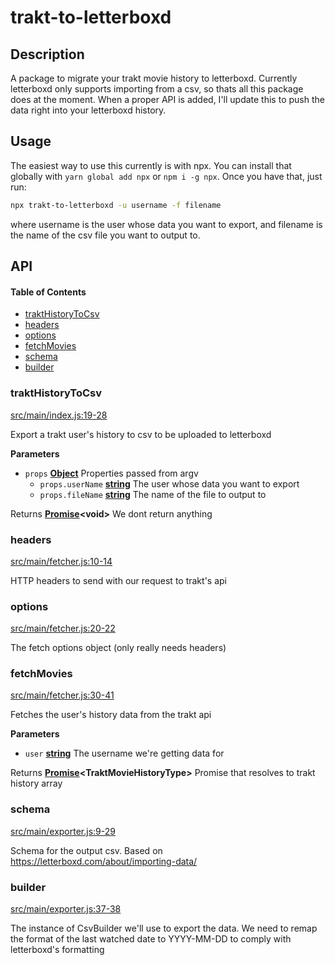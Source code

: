 # trakt-to-letterboxd

## Description

A package to migrate your trakt movie history to letterboxd. Currently letterboxd only supports importing from a csv, so thats all this package does at the moment. When a proper API is added, I'll update this to push the data right into your letterboxd history.

## Usage

The easiest way to use this currently is with npx. You can install that globally with `yarn global add npx` or `npm i -g npx`. Once you have that, just run:

```sh
npx trakt-to-letterboxd -u username -f filename
```

where username is the user whose data you want to export, and filename is the name of the csv file you want to output to.

## API

<!-- Generated by documentation.js. Update this documentation by updating the source code. -->

#### Table of Contents

-   [traktHistoryToCsv](#trakthistorytocsv)
-   [headers](#headers)
-   [options](#options)
-   [fetchMovies](#fetchmovies)
-   [schema](#schema)
-   [builder](#builder)

### traktHistoryToCsv

[src/main/index.js:19-28](https://github.com/bbeesley/trakt-to-letterboxd/blob/71725c91561779003b4fc3e4687ce7a9487ba32b/src/main/index.js#L19-L28 "Source code on GitHub")

Export a trakt user's history to csv to be uploaded to letterboxd

**Parameters**

-   `props` **[Object](https://developer.mozilla.org/docs/Web/JavaScript/Reference/Global_Objects/Object)** Properties passed from argv
    -   `props.userName` **[string](https://developer.mozilla.org/docs/Web/JavaScript/Reference/Global_Objects/String)** The user whose data you want to export
    -   `props.fileName` **[string](https://developer.mozilla.org/docs/Web/JavaScript/Reference/Global_Objects/String)** The name of the file to output to

Returns **[Promise](https://developer.mozilla.org/docs/Web/JavaScript/Reference/Global_Objects/Promise)&lt;void>** We dont return anything

### headers

[src/main/fetcher.js:10-14](https://github.com/bbeesley/trakt-to-letterboxd/blob/71725c91561779003b4fc3e4687ce7a9487ba32b/src/main/fetcher.js#L10-L14 "Source code on GitHub")

HTTP headers to send with our request to trakt's api

### options

[src/main/fetcher.js:20-22](https://github.com/bbeesley/trakt-to-letterboxd/blob/71725c91561779003b4fc3e4687ce7a9487ba32b/src/main/fetcher.js#L20-L22 "Source code on GitHub")

The fetch options object (only really needs headers)

### fetchMovies

[src/main/fetcher.js:30-41](https://github.com/bbeesley/trakt-to-letterboxd/blob/71725c91561779003b4fc3e4687ce7a9487ba32b/src/main/fetcher.js#L30-L41 "Source code on GitHub")

Fetches the user's history data from the trakt api

**Parameters**

-   `user` **[string](https://developer.mozilla.org/docs/Web/JavaScript/Reference/Global_Objects/String)** The username we're getting data for

Returns **[Promise](https://developer.mozilla.org/docs/Web/JavaScript/Reference/Global_Objects/Promise)&lt;TraktMovieHistoryType>** Promise that resolves to trakt history array

### schema

[src/main/exporter.js:9-29](https://github.com/bbeesley/trakt-to-letterboxd/blob/71725c91561779003b4fc3e4687ce7a9487ba32b/src/main/exporter.js#L9-L29 "Source code on GitHub")

Schema for the output csv.
Based on <https://letterboxd.com/about/importing-data/>

### builder

[src/main/exporter.js:37-38](https://github.com/bbeesley/trakt-to-letterboxd/blob/71725c91561779003b4fc3e4687ce7a9487ba32b/src/main/exporter.js#L37-L38 "Source code on GitHub")

The instance of CsvBuilder we'll use to export the data.
We need to remap the format of the last watched date to YYYY-MM-DD
to comply with letterboxd's formatting
